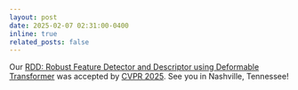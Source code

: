 ```yaml
---
layout: post
date: 2025-02-07 02:31:00-0400
inline: true
related_posts: false
---
```


Our [RDD: Robust Feature Detector and Descriptor using Deformable Transformer](https://xtcpete.github.io/rdd/) was accepted by [CVPR 2025](https://cvpr.thecvf.com/). See you in Nashville, Tennessee!